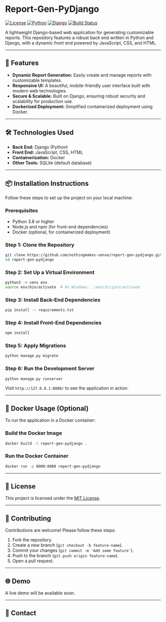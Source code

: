 # Report-Gen-PyDjango

[![License](https://img.shields.io/badge/License-MIT-green.svg)](LICENSE)
[![Python](https://img.shields.io/badge/Python-3.8%2B-blue)](https://www.python.org/)
[![Django](https://img.shields.io/badge/Django-4.0%2B-brightgreen)](https://www.djangoproject.com/)
[![Build Status](https://img.shields.io/badge/Build-Passing-success)](https://github.com/nothingmakes-sense/report-gen-pydjango/actions)

A lightweight Django-based web application for generating customizable reports. This repository features a robust back end written in Python and Django, with a dynamic front end powered by JavaScript, CSS, and HTML.

---

## 🚀 Features

- **Dynamic Report Generation:** Easily create and manage reports with customizable templates.
- **Responsive UI:** A beautiful, mobile-friendly user interface built with modern web technologies.
- **Secure & Scalable:** Built on Django, ensuring robust security and scalability for production use.
- **Dockerized Deployment:** Simplified containerized deployment using Docker.

---

## 🛠️ Technologies Used

- **Back End:** Django (Python)
- **Front End:** JavaScript, CSS, HTML
- **Containerization:** Docker
- **Other Tools:** SQLite (default database)

---

## 📦 Installation Instructions

Follow these steps to set up the project on your local machine:

### Prerequisites

- Python 3.8 or higher
- Node.js and npm (for front-end dependencies)
- Docker (optional, for containerized deployment)

### Step 1: Clone the Repository

```bash
git clone https://github.com/nothingmakes-sense/report-gen-pydjango.git
cd report-gen-pydjango
```

### Step 2: Set Up a Virtual Environment

```bash
python3 -m venv env
source env/bin/activate  # On Windows: .\env\Scripts\activate
```

### Step 3: Install Back-End Dependencies

```bash
pip install -r requirements.txt
```

### Step 4: Install Front-End Dependencies

```bash
npm install
```

### Step 5: Apply Migrations

```bash
python manage.py migrate
```

### Step 6: Run the Development Server

```bash
python manage.py runserver
```

Visit `http://127.0.0.1:8000/` to see the application in action.

---

## 🐳 Docker Usage (Optional)

To run the application in a Docker container:

### Build the Docker Image

```bash
docker build -t report-gen-pydjango .
```

### Run the Docker Container

```bash
docker run -p 8000:8000 report-gen-pydjango
```

---

## 📄 License

This project is licensed under the [MIT License](LICENSE).

---

## 🤝 Contributing

Contributions are welcome! Please follow these steps:

1. Fork the repository.
2. Create a new branch (`git checkout -b feature-name`).
3. Commit your changes (`git commit -m 'Add some feature'`).
4. Push to the branch (`git push origin feature-name`).
5. Open a pull request.

---

## 🌐 Demo

A live demo will be available soon.

---

## 📧 Contact
